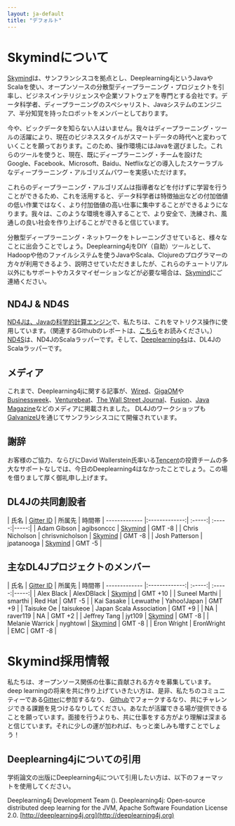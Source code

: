 ```yaml
---
layout: ja-default
title: "デフォルト"
---
```


# Skymindについて

[Skymind](http://www.skymind.io)は、サンフランシスコを拠点とし、Deeplearning4jというJavaやScalaを使い、オープンソースの分散型ディープラーニング・プロジェクトを引率し、ビジネスインテリジェンスや企業ソフトウェアを専門とする会社です。データ科学者、ディープラーニングのスペシャリスト、Javaシステムのエンジニア、半分知覚を持ったロボットをメンバーとしております。 

今や、ビックデータを知らない人はいません。我々はディープラーニング・ツールの活躍により、現在のビジネススタイルがスマートデータの時代へと変わっていくことを願っております。このため、操作環境にはJavaを選びました。これらのツールを使うと、現在、既にディープラーニング・チームを設けたGoogle、Facebook、Microsoft、Baidu、Netflixなどの導入したスケーラブルなディープラーニング・アルゴリズムパワーを実感いただけます。 

これらのディープラーニング・アルゴリズムは指導者などを付けずに学習を行うことができるため、これを活用すると、データ科学者は特徴抽出などの付加価値の低い作業ではなく、より付加価値の高い仕事に集中することができるようになります。我々は、このような環境を導入することで、より安全で、洗練され、風通しの良い社会を作り上げることができると信じています。 

分散型ディープラーニング・ネットワークをトレーニングさせていると、様々なことに出会うことでしょう。Deeplearning4jをDIY（自助）ツールとして、Hadoopや他のファイルシステムを使うJavaやScala、Clojureのプログラマーの方々が利用できるよう、説明させていただきましたが、これらのチュートリアル以外にもサポートやカスタマイゼーションなどが必要な場合は、[Skymind](http://www.skymind.io/contact/)にご連絡ください。 

## ND4J & ND4S

[ND4Jは、Javaの科学的計算エンジン](http://nd4j.org/)で、私たちは、これをマトリクス操作に使用しています。（関連するGithubのレポートは、[こちら](https://github.com/deeplearning4j/nd4j/)をお読みください。）[ND4S](https://github.com/deeplearning4j/nd4s)は、ND4JのScalaラッパーです。そして、[Deeplearning4s](https://github.com/deeplearning4j/deeplearning4s)は、DL4JのScalaラッパーです。 

## メディア

これまで、Deeplearning4jに関する記事が、[Wired](http://www.wired.com/2014/06/skymind-deep-learning/)、[GigaOM](http://gigaom.com/2014/06/02/a-startup-called-skymind-launches-pushing-open-source-deep-learning/)や[Businessweek](http://www.businessweek.com/articles/2014-06-03/teaching-smaller-companies-how-to-probe-deep-learning-on-their-own)、[Venturebeat](http://venturebeat.com/2014/06/02/skymind-launches-with-open-source-plug-and-play-deep-learning-features-for-your-app/)、[The Wall Street Journal](http://blogs.wsj.com/cio/2014/06/03/the-morning-download-apple-relies-on-ecosystem-for-innovation/)、[Fusion](http://fusion.net/story/177825/privacy-conscious-siris-that-dont-give-up-your-secrets-are-coming/)、[Java Magazine](oraclejavamagazine-digital.com/javamagazine/may_june_2015?sub_id=DJ9kzXBnuXELe#pg58)などのメディアに掲載されました。 DL4Jのワークショップも[GalvanizeU](http://www.galvanizeu.com/)を通じてサンフランシスコにて開催されています。  

## 謝辞

お客様のご協力、ならびにDavid Wallerstein氏率いる[Tencent](http://www.tencent.com/en-us/at/managementteam.shtml)の投資チームの多大なサポートなしでは、今日のDeeplearning4はなかったことでしょう。この場を借りまして厚く御礼申し上げます。

## DL4Jの共同創設者

| 氏名    | [Gitter ID](https://gitter.im/deeplearning4j/deeplearning4j) | 所属先 | 時間帯
| ------------- |:-------------:| :-----:| :-----:|-----:|
| Adam Gibson | agibsonccc      | [Skymind](http://skymind.io) | GMT -8 |
| Chris Nicholson | chrisvnicholson | [Skymind](http://skymind.io) | GMT -8 |
| Josh Patterson  |  jpatanooga | [Skymind](http://skymind.io) | GMT -5 |

## 主なDL4Jプロジェクトのメンバー 

| 氏名    | [Gitter ID](https://gitter.im/deeplearning4j/deeplearning4j) | 所属先 | 時間帯
| ------------- |:-------------:| :-----:| :-----:|-----:|
| Alex Black  |  AlexDBlack | [Skymind](http://skymind.io) | GMT +10 |
| Suneel Marthi  |  smarthi | Red Hat  | GMT -5 |
| Kai Sasake  |  Lewuathe | Yahoo!Japan | GMT +9 |
| Taisuke Oe  |  taisukeoe | Japan Scala Association  | GMT +9 |
| NA  |  raver119 | NA | GMT +2 |
| Jeffrey Tang | jyt109 | [Skymind](http://skymind.io) | GMT -8 |
| Melanie Warrick | nyghtowl  | [Skymind](http://skymind.io) | GMT -8 |
| Eron Wright  |  EronWright | EMC  | GMT -8 |

# Skymind採用情報

私たちは、オープンソース関係の仕事に貢献される方々を募集しています。deep learningの将来を共に作り上げていきたい方は、是非、私たちのコミュニティーである[Gitter](https://gitter.im/deeplearning4j/deeplearning4j)に参加するなり、 [Github](https://github.com/deeplearning4j)でフォークするなり、共にチャレンジできる課題を見つけるなりしてください。あなたが活躍できる場が提供できることを願っています。面接を行うよりも、共に仕事をする方がより理解は深まると信じています。それに少しの運が加われば、もっと楽しみも増すことでしょう！

## Deeplearning4jについての引用

学術論文の出版にDeeplearning4jについて引用したい方は、以下のフォーマットを使用してください。

Deeplearning4j Development Team (<CURRENT YEAR>). Deeplearning4j: Open-source distributed deep learning for the JVM, Apache Software Foundation License 2.0. [http://deeplearning4j.org](http://deeplearning4j.org)
